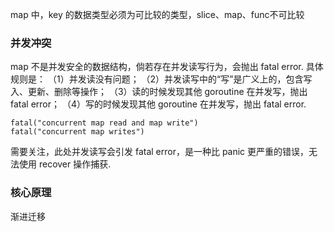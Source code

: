 map 中，key 的数据类型必须为可比较的类型，slice、map、func不可比较
### 并发冲突
map 不是并发安全的数据结构，倘若存在并发读写行为，会抛出 fatal error.
具体规则是：
（1）并发读没有问题；
（2）并发读写中的“写”是广义上的，包含写入、更新、删除等操作；
（3）读的时候发现其他 goroutine 在并发写，抛出 fatal error；
（4）写的时候发现其他 goroutine 在并发写，抛出 fatal error.
```
fatal("concurrent map read and map write")
fatal("concurrent map writes")
```
需要关注，此处并发读写会引发 fatal error，是一种比 panic 更严重的错误，无法使用 recover 操作捕获.

### 核心原理
渐进迁移
